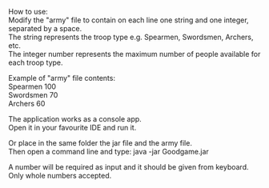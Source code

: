 How to use:<br />
Modify the "army" file to contain on each line one string and one integer, separated by a space.<br />
The string represents the troop type e.g. Spearmen, Swordsmen, Archers, etc.<br />
The integer number represents the maximum number of people available for each troop type.<br />

Example of "army" file contents:<br />
Spearmen 100<br />
Swordsmen 70<br />
Archers 60<br />

The application works as a console app.<br />
Open it in your favourite IDE and run it.<br />

Or place in the same folder the jar file and the army file.<br />
Then open a command line and type: java -jar Goodgame.jar<br />

A number will be required as input and it should be given from keyboard. <br />
Only whole numbers accepted.<br />
